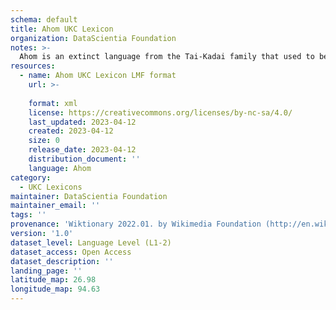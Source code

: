 ```yaml
---
schema: default
title: Ahom UKC Lexicon
organization: DataScientia Foundation
notes: >-
  Ahom is an extinct language from the Tai-Kadai family that used to be spoken in Eurasia. The UKC Lexicon of Ahom is represented as a lexico-semantic network. It consists of words, word senses, synsets, as well as sense-level and synset-level relationships
resources:
  - name: Ahom UKC Lexicon LMF format
    url: >-
      
    format: xml
    license: https://creativecommons.org/licenses/by-nc-sa/4.0/
    last_updated: 2023-04-12
    created: 2023-04-12
    size: 0
    release_date: 2023-04-12
    distribution_document: ''
    language: Ahom
category:
  - UKC Lexicons
maintainer: DataScientia Foundation
maintainer_email: ''
tags: ''
provenance: 'Wiktionary 2022.01. by Wikimedia Foundation (http://en.wiktionary.org); Princeton WordNet 2.1 by Princeton University (https://wordnet.princeton.edu)'
version: '1.0'
dataset_level: Language Level (L1-2)
dataset_access: Open Access
dataset_description: ''
landing_page: ''
latitude_map: 26.98
longitude_map: 94.63
---
```

